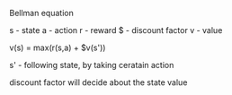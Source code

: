 Bellman equation

s - state
a - action
r - reward
$ - discount factor
v - value

v(s) = max(r(s,a) + $v(s'))

s' - following state, by taking ceratain action

discount factor will decide about the state value